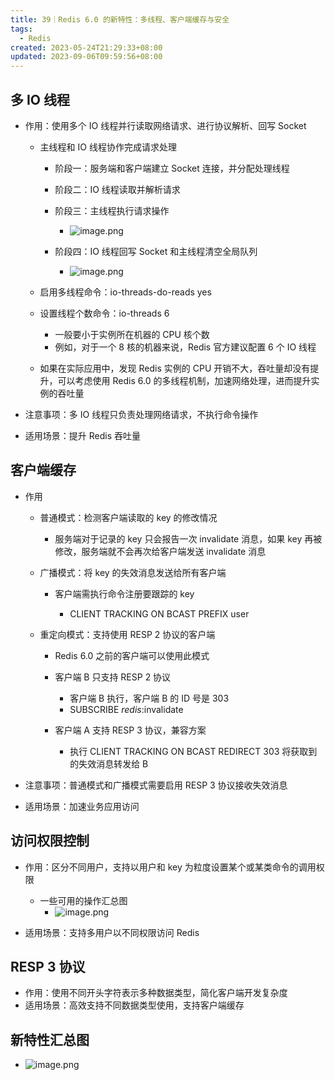 ```yaml
---
title: 39｜Redis 6.0 的新特性：多线程、客户端缓存与安全
tags:
  - Redis
created: 2023-05-24T21:29:33+08:00
updated: 2023-09-06T09:59:56+08:00
---
```


## 多 IO 线程

- 作用：使用多个 IO 线程并行读取网络请求、进行协议解析、回写 Socket

  - 主线程和 IO 线程协作完成请求处理

    - 阶段一：服务端和客户端建立 Socket 连接，并分配处理线程
    - 阶段二：IO 线程读取并解析请求
    - 阶段三：主线程执行请求操作
      - ![image.png](https://cdn.jsdelivr.net/gh/11ze/static/images/redis-39-1.png)

    - 阶段四：IO 线程回写 Socket 和主线程清空全局队列
      - ![image.png](https://cdn.jsdelivr.net/gh/11ze/static/images/redis-39-2.png)

  - 启用多线程命令：io-threads-do-reads yes
  - 设置线程个数命令：io-threads 6

    - 一般要小于实例所在机器的 CPU 核个数
    - 例如，对于一个 8 核的机器来说，Redis 官方建议配置 6 个 IO 线程

  - 如果在实际应用中，发现 Redis 实例的 CPU 开销不大，吞吐量却没有提升，可以考虑使用 Redis 6.0 的多线程机制，加速网络处理，进而提升实例的吞吐量

- 注意事项：多 IO 线程只负责处理网络请求，不执行命令操作
- 适用场景：提升 Redis 吞吐量

## 客户端缓存

- 作用

  - 普通模式：检测客户端读取的 key 的修改情况

    - 服务端对于记录的 key 只会报告一次 invalidate 消息，如果 key 再被修改，服务端就不会再次给客户端发送 invalidate 消息

  - 广播模式：将 key 的失效消息发送给所有客户端

    - 客户端需执行命令注册要跟踪的 key

      - CLIENT TRACKING ON BCAST PREFIX user

  - 重定向模式：支持使用 RESP 2 协议的客户端

    - Redis 6.0 之前的客户端可以使用此模式
    - 客户端 B 只支持 RESP 2 协议

      - 客户端 B 执行，客户端 B 的 ID 号是 303
      - SUBSCRIBE _redis_:invalidate

    - 客户端 A 支持 RESP 3 协议，兼容方案

      - 执行 CLIENT TRACKING ON BCAST REDIRECT 303 将获取到的失效消息转发给 B

- 注意事项：普通模式和广播模式需要启用 RESP 3 协议接收失效消息
- 适用场景：加速业务应用访问

## 访问权限控制

- 作用：区分不同用户，支持以用户和 key 为粒度设置某个或某类命令的调用权限

  - 一些可用的操作汇总图
    - ![image.png](https://cdn.jsdelivr.net/gh/11ze/static/images/redis-39-3.png)

- 适用场景：支持多用户以不同权限访问 Redis

## RESP 3 协议

- 作用：使用不同开头字符表示多种数据类型，简化客户端开发复杂度
- 适用场景：高效支持不同数据类型使用，支持客户端缓存

## 新特性汇总图
  
- ![image.png](https://cdn.jsdelivr.net/gh/11ze/static/images/redis-39-4.png)

